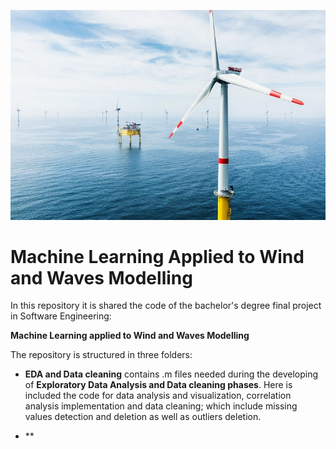 ![FOWT](https://github.com/MontseSacie/Machine-Learning-and-Big-Data/blob/master/imagenes_tfg/ini.jpg)

# Machine Learning Applied to Wind and Waves Modelling
In this repository it is shared the code of the bachelor's degree final project in Software Engineering:

**Machine Learning applied to Wind and Waves Modelling**

The repository is structured in three folders:
- **EDA and Data cleaning** contains .m files needed during the developing of **Exploratory Data Analysis and Data cleaning phases**. Here is included the code for data analysis and visualization, correlation analysis implementation and data cleaning; which include missing values detection and deletion as well as outliers deletion.

- **


